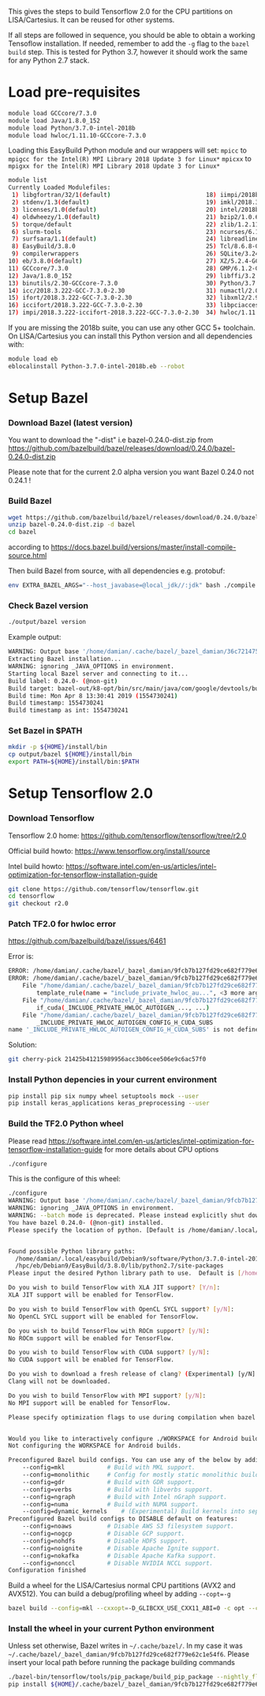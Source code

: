 This gives the steps to build Tensorflow 2.0 for the CPU partitions on LISA/Cartesius. It can be reused for other systems.

If all steps are followed in sequence, you should be able to obtain a working Tensoflow installation. If needed, remember to add the ```-g``` flag to the ```bazel build``` step. This is tested for Python 3.7, however it should work the same for any Python 2.7 stack.

# Load pre-requisites
```bash 
module load GCCcore/7.3.0
module load Java/1.8.0_152
module load Python/3.7.0-intel-2018b
module load hwloc/1.11.10-GCCcore-7.3.0
```
Loading this EasyBuild Python module and our wrappers will set:
```mpicc``` to ```mpigcc for the Intel(R) MPI Library 2018 Update 3 for Linux*```
```mpicxx``` to ```mpigxx for the Intel(R) MPI Library 2018 Update 3 for Linux*```

```bash
module list
Currently Loaded Modulefiles:
 1) libgfortran/32/1(default)                           18) iimpi/2018b                      
 2) stdenv/1.3(default)                                 19) imkl/2018.3.222-iimpi-2018b      
 3) licenses/1.0(default)                               20) intel/2018b                      
 4) oldwheezy/1.0(default)                              21) bzip2/1.0.6-GCCcore-7.3.0        
 5) torque/default                                      22) zlib/1.2.11-GCCcore-7.3.0        
 6) slurm-tools                                         23) ncurses/6.1-GCCcore-7.3.0        
 7) surfsara/1.1(default)                               24) libreadline/7.0-GCCcore-7.3.0    
 8) EasyBuild/3.8.0                                     25) Tcl/8.6.8-GCCcore-7.3.0          
 9) compilerwrappers                                    26) SQLite/3.24.0-GCCcore-7.3.0      
10) eb/3.8.0(default)                                   27) XZ/5.2.4-GCCcore-7.3.0           
11) GCCcore/7.3.0                                       28) GMP/6.1.2-GCCcore-7.3.0          
12) Java/1.8.0_152                                      29) libffi/3.2.1-GCCcore-7.3.0       
13) binutils/2.30-GCCcore-7.3.0                         30) Python/3.7.0-intel-2018b         
14) icc/2018.3.222-GCC-7.3.0-2.30                       31) numactl/2.0.11-GCCcore-7.3.0     
15) ifort/2018.3.222-GCC-7.3.0-2.30                     32) libxml2/2.9.8-GCCcore-7.3.0      
16) iccifort/2018.3.222-GCC-7.3.0-2.30                  33) libpciaccess/0.14-GCCcore-7.3.0  
17) impi/2018.3.222-iccifort-2018.3.222-GCC-7.3.0-2.30  34) hwloc/1.11.10-GCCcore-7.3.0 
```

If you are missing the 2018b suite, you can use any other GCC 5+ toolchain. On LISA/Cartesius you can install this Python version and all dependencies with:
```bash
module load eb
eblocalinstall Python-3.7.0-intel-2018b.eb --robot
```
# Setup Bazel

### Download Bazel (latest version)
You want to download the "-dist" i.e bazel-0.24.0-dist.zip from https://github.com/bazelbuild/bazel/releases/download/0.24.0/bazel-0.24.0-dist.zip

Please note that for the current 2.0 alpha version you want Bazel 0.24.0 not 0.24.1 !

### Build Bazel
```bash
wget https://github.com/bazelbuild/bazel/releases/download/0.24.0/bazel-0.24.0-dist.zip
unzip bazel-0.24.0-dist.zip -d bazel
cd bazel
``` 
according to https://docs.bazel.build/versions/master/install-compile-source.html

Then build Bazel from source, with all dependencies e.g. protobuf:
```bash
env EXTRA_BAZEL_ARGS="--host_javabase=@local_jdk//:jdk" bash ./compile.sh
```

### Check Bazel version
```bash
./output/bazel version
```
Example output:
```bash
WARNING: Output base '/home/damian/.cache/bazel/_bazel_damian/36c72147563d5a46d694a11cb3ab7984' is on NFS. This may lead to surprising failures and undetermined behavior.
Extracting Bazel installation...
WARNING: ignoring _JAVA_OPTIONS in environment.
Starting local Bazel server and connecting to it...
Build label: 0.24.0- (@non-git)
Build target: bazel-out/k8-opt/bin/src/main/java/com/google/devtools/build/lib/bazel/BazelServer_deploy.jar
Build time: Mon Apr 8 13:30:41 2019 (1554730241)
Build timestamp: 1554730241
Build timestamp as int: 1554730241
```

### Set Bazel in $PATH
```bash
mkdir -p ${HOME}/install/bin
cp output/bazel ${HOME}/install/bin
export PATH=${HOME}/install/bin:$PATH
```

# Setup Tensorflow 2.0

### Download Tensorflow
Tensorflow 2.0 home: https://github.com/tensorflow/tensorflow/tree/r2.0

Official build howto: https://www.tensorflow.org/install/source

Intel build howto: https://software.intel.com/en-us/articles/intel-optimization-for-tensorflow-installation-guide


```bash 
git clone https://github.com/tensorflow/tensorflow.git
cd tensorflow
git checkout r2.0
``` 

### Patch TF2.0 for hwloc error
https://github.com/bazelbuild/bazel/issues/6461

Error is:
```bash
ERROR: /home/damian/.cache/bazel/_bazel_damian/9fcb7b127fd29ce682f779e62c1e54f6/external/hwloc/BUILD.bazel:189:54: The `+` operator for dicts is deprecated and no longer supported. Please use the `update` method instead. You can temporarily enable the `+` operator by passing the flag --incompatible_disallow_dict_plus=false
ERROR: /home/damian/.cache/bazel/_bazel_damian/9fcb7b127fd29ce682f779e62c1e54f6/external/hwloc/BUILD.bazel:200:9: Traceback (most recent call last):
	File "/home/damian/.cache/bazel/_bazel_damian/9fcb7b127fd29ce682f779e62c1e54f6/external/hwloc/BUILD.bazel", line 195
		template_rule(name = "include_private_hwloc_au...", <3 more arguments>)
	File "/home/damian/.cache/bazel/_bazel_damian/9fcb7b127fd29ce682f779e62c1e54f6/external/hwloc/BUILD.bazel", line 199, in template_rule
		if_cuda(_INCLUDE_PRIVATE_HWLOC_AUTOIGEN_..., ...)
	File "/home/damian/.cache/bazel/_bazel_damian/9fcb7b127fd29ce682f779e62c1e54f6/external/hwloc/BUILD.bazel", line 200, in if_cuda
		_INCLUDE_PRIVATE_HWLOC_AUTOIGEN_CONFIG_H_CUDA_SUBS
name '_INCLUDE_PRIVATE_HWLOC_AUTOIGEN_CONFIG_H_CUDA_SUBS' is not defined
```

Solution:
```bash
git cherry-pick 21425b41215989956acc3b06cee506e9c6ac57f0
```

### Install Python depencies in your current environment
```bash
pip install pip six numpy wheel setuptools mock --user
pip install keras_applications keras_preprocessing --user
```

### Build the TF2.0 Python wheel
Please read https://software.intel.com/en-us/articles/intel-optimization-for-tensorflow-installation-guide for more details about CPU options

```bash
./configure
```

This is the configure of this wheel:
```bash
./configure 
WARNING: Output base '/home/damian/.cache/bazel/_bazel_damian/9fcb7b127fd29ce682f779e62c1e54f6' is on NFS. This may lead to surprising failures and undetermined behavior.
WARNING: ignoring _JAVA_OPTIONS in environment.
WARNING: --batch mode is deprecated. Please instead explicitly shut down your Bazel server using the command "bazel shutdown".
You have bazel 0.24.0- (@non-git) installed.
Please specify the location of python. [Default is /home/damian/.local/easybuild/Debian9/software/Python/3.7.0-intel-2018b/bin/python]: 


Found possible Python library paths:
  /home/damian/.local/easybuild/Debian9/software/Python/3.7.0-intel-2018b/lib/python3.7/site-packages
  /hpc/eb/Debian9/EasyBuild/3.8.0/lib/python2.7/site-packages
Please input the desired Python library path to use.  Default is [/home/damian/.local/easybuild/Debian9/software/Python/3.7.0-intel-2018b/lib/python3.7/site-packages]

Do you wish to build TensorFlow with XLA JIT support? [Y/n]: 
XLA JIT support will be enabled for TensorFlow.

Do you wish to build TensorFlow with OpenCL SYCL support? [y/N]: 
No OpenCL SYCL support will be enabled for TensorFlow.

Do you wish to build TensorFlow with ROCm support? [y/N]: 
No ROCm support will be enabled for TensorFlow.

Do you wish to build TensorFlow with CUDA support? [y/N]: 
No CUDA support will be enabled for TensorFlow.

Do you wish to download a fresh release of clang? (Experimental) [y/N]: 
Clang will not be downloaded.

Do you wish to build TensorFlow with MPI support? [y/N]: 
No MPI support will be enabled for TensorFlow.

Please specify optimization flags to use during compilation when bazel option "--config=opt" is specified [Default is -march=native -Wno-sign-compare]: 


Would you like to interactively configure ./WORKSPACE for Android builds? [y/N]: 
Not configuring the WORKSPACE for Android builds.

Preconfigured Bazel build configs. You can use any of the below by adding "--config=<>" to your build command. See .bazelrc for more details.
	--config=mkl         	# Build with MKL support.
	--config=monolithic  	# Config for mostly static monolithic build.
	--config=gdr         	# Build with GDR support.
	--config=verbs       	# Build with libverbs support.
	--config=ngraph      	# Build with Intel nGraph support.
	--config=numa        	# Build with NUMA support.
	--config=dynamic_kernels	# (Experimental) Build kernels into separate shared objects.
Preconfigured Bazel build configs to DISABLE default on features:
	--config=noaws       	# Disable AWS S3 filesystem support.
	--config=nogcp       	# Disable GCP support.
	--config=nohdfs      	# Disable HDFS support.
	--config=noignite    	# Disable Apache Ignite support.
	--config=nokafka     	# Disable Apache Kafka support.
	--config=nonccl      	# Disable NVIDIA NCCL support.
Configuration finished
```
Build a wheel for the LISA/Cartesius normal CPU partitions (AVX2 and AVX512). You can build a debug/profiling wheel by adding ```--copt=-g```
```bash
bazel build --config=mkl --cxxopt=-D_GLIBCXX_USE_CXX11_ABI=0 -c opt --copt=-mavx2 --copt=-mfma --copt=-O3 --copt=-mavx512f --config=numa --config=noaws --config=nogcp --config=nohdfs --config=noignite --config=nokafka --config=nonccl //tensorflow/tools/pip_package:build_pip_package 
```

### Install the wheel in your current Python environment
Unless set otherwise, Bazel writes in ```~/.cache/bazel/```. In my case it was ```~/.cache/bazel/_bazel_damian/9fcb7b127fd29ce682f779e62c1e54f6```. Please insert your local path before running the package building commands
```bash
./bazel-bin/tensorflow/tools/pip_package/build_pip_package --nightly_flag ${HOME}/.cache/bazel/_bazel_damian/9fcb7b127fd29ce682f779e62c1e54f6
pip install ${HOME}/.cache/bazel/_bazel_damian/9fcb7b127fd29ce682f779e62c1e54f6/tf_nightly-2.0.0a0-cp37-cp37m-linux_x86_64.whl --user --force-reinstall
```
